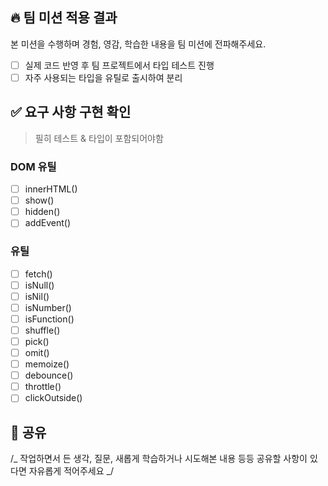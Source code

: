 ## 🔥 팀 미션 적용 결과

본 미션을 수행하며 경험, 영감, 학습한 내용을 팀 미션에 전파해주세요.

- [ ] 실제 코드 반영 후 팀 프로젝트에서 타입 테스트 진행
- [ ] 자주 사용되는 타입을 유틸로 출시하여 분리

## ✅ 요구 사항 구현 확인

> 필히 테스트 & 타입이 포함되어야함

### DOM 유틸

- [ ] innerHTML()
- [ ] show()
- [ ] hidden()
- [ ] addEvent()

### 유틸

- [ ] fetch()
- [ ] isNull()
- [ ] isNil()
- [ ] isNumber()
- [ ] isFunction()
- [ ] shuffle()
- [ ] pick()
- [ ] omit()
- [ ] memoize()
- [ ] debounce()
- [ ] throttle()
- [ ] clickOutside()

## 🧐 공유

/_ 작업하면서 든 생각, 질문, 새롭게 학습하거나 시도해본 내용 등등 공유할 사항이 있다면 자유롭게 적어주세요 _/
